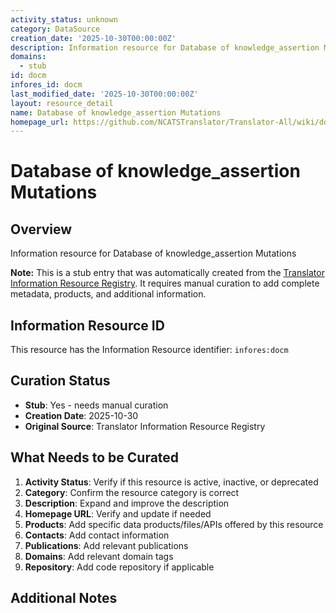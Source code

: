 ```yaml
---
activity_status: unknown
category: DataSource
creation_date: '2025-10-30T00:00:00Z'
description: Information resource for Database of knowledge_assertion Mutations
domains:
  - stub
id: docm
infores_id: docm
last_modified_date: '2025-10-30T00:00:00Z'
layout: resource_detail
name: Database of knowledge_assertion Mutations
homepage_url: https://github.com/NCATSTranslator/Translator-All/wiki/docm
---
```


# Database of knowledge_assertion Mutations

## Overview

Information resource for Database of knowledge_assertion Mutations

**Note:** This is a stub entry that was automatically created from the [Translator Information Resource Registry](https://biolink.github.io/information-resource-registry/). It requires manual curation to add complete metadata, products, and additional information.

## Information Resource ID

This resource has the Information Resource identifier: `infores:docm`

## Curation Status

- **Stub**: Yes - needs manual curation
- **Creation Date**: 2025-10-30
- **Original Source**: Translator Information Resource Registry

## What Needs to be Curated

1. **Activity Status**: Verify if this resource is active, inactive, or deprecated
2. **Category**: Confirm the resource category is correct
3. **Description**: Expand and improve the description
4. **Homepage URL**: Verify and update if needed
5. **Products**: Add specific data products/files/APIs offered by this resource
6. **Contacts**: Add contact information
7. **Publications**: Add relevant publications
8. **Domains**: Add relevant domain tags
9. **Repository**: Add code repository if applicable

## Additional Notes
